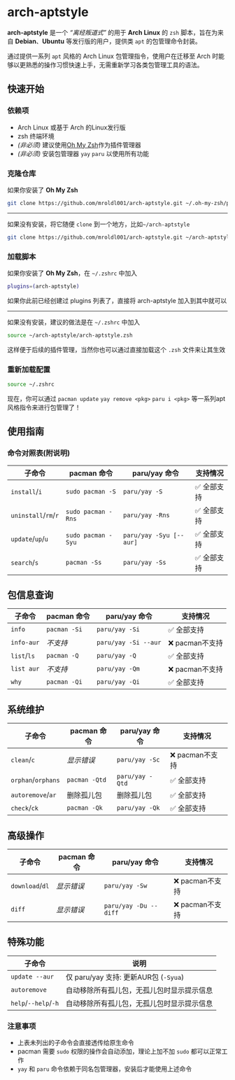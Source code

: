 # arch-aptstyle #

**arch-aptstyle** 是一个 *“离经叛道式”* 的用于 **Arch Linux** 的 `zsh` 脚本，旨在为来自 **Debian**、**Ubuntu** 等发行版的用户，提供类 `apt` 的包管理命令封装。

通过提供一系列 `apt` 风格的 Arch Linux 包管理指令，使用户在迁移至 Arch 时能够以更熟悉的操作习惯快速上手，无需重新学习各类包管理工具的语法。

## 快速开始 ##

### 依赖项 ###

- Arch Linux 或基于 Arch 的Linux发行版
- zsh 终端环境
- *(非必须)* 建议使用[Oh My Zsh](https://ohmyz.sh/)作为插件管理器
- *(非必须)* 安装包管理器 `yay` `paru` 以使用所有功能

### 克隆仓库 ###

如果你安装了 **Oh My Zsh**

```zsh
git clone https://github.com/mroldl001/arch-aptstyle.git ~/.oh-my-zsh/plugins
```

---

如果没有安装，将它随便 `clone` 到一个地方，比如`~/arch-aptstyle`

```zsh
git clone https://github.com/mroldl001/arch-aptstyle.git ~/arch-aptstyle
```

### 加载脚本 ###

如果你安装了 **Oh My Zsh**，在 `~/.zshrc` 中加入
```zsh
plugins=(arch-aptstyle)
```

如果你此前已经创建过 plugins 列表了，直接将 arch-aptstyle 加入到其中就可以

---

如果没有安装，建议的做法是在 `~/.zshrc` 中加入

```zsh
source ~/arch-aptstyle/arch-aptstyle.zsh
```

这样便于后续的插件管理，当然你也可以通过直接加载这个 `.zsh` 文件来让其生效

### 重新加载配置 ###

```zsh
source ~/.zshrc
```

现在，你可以通过 `pacman update` `yay remove <pkg>` `paru i <pkg>` 等一系列apt风格指令来进行包管理了！

## 使用指南 ##

### 命令对照表(附说明) ###

| 子命令               | pacman 命令                 | paru/yay 命令               | 支持情况           |
|----------------------|----------------------------|----------------------------|-------------------|
| `install`/`i`        | `sudo pacman -S`           | `paru/yay -S`              | ✅ 全部支持       |
| `uninstall`/`rm`/`r` | `sudo pacman -Rns`         | `paru/yay -Rns`            | ✅ 全部支持       |
| `update`/`up`/`u`    | `sudo pacman -Syu`         | `paru/yay -Syu [--aur]`    | ✅ 全部支持       |
| `search`/`s`         | `pacman -Ss`               | `paru/yay -Ss`             | ✅ 全部支持       |

## 包信息查询

| 子命令               | pacman 命令                 | paru/yay 命令               | 支持情况           |
|----------------------|----------------------------|----------------------------|-------------------|
| `info`               | `pacman -Si`               | `paru/yay -Si`             | ✅ 全部支持       |
| `info-aur`           | _不支持_                   | `paru/yay -Si --aur`       | ❌ pacman不支持   |
| `list`/`ls`          | `pacman -Q`                | `paru/yay -Q`              | ✅ 全部支持       |
| `list aur`           | _不支持_                   | `paru/yay -Qm`             | ❌ pacman不支持   |
| `why`                | `pacman -Qi`               | `paru/yay -Qi`             | ✅ 全部支持       |

## 系统维护

| 子命令               | pacman 命令                 | paru/yay 命令               | 支持情况           |
|----------------------|----------------------------|----------------------------|-------------------|
| `clean`/`c`          | _显示错误_                 | `paru/yay -Sc`             | ❌ pacman不支持   |
| `orphan`/`orphans`   | `pacman -Qtd`              | `paru/yay -Qtd`            | ✅ 全部支持       |
| `autoremove`/`ar`    | 删除孤儿包                 | 删除孤儿包                 | ✅ 全部支持       |
| `check`/`ck`         | `pacman -Qk`               | `paru/yay -Qk`             | ✅ 全部支持       |

## 高级操作

| 子命令               | pacman 命令                 | paru/yay 命令               | 支持情况           |
|----------------------|----------------------------|----------------------------|-------------------|
| `download`/`dl`      | _显示错误_                 | `paru/yay -Sw`             | ❌ pacman不支持   |
| `diff`               | _显示错误_                 | `paru/yay -Du --diff`      | ❌ pacman不支持   |

## 特殊功能

| 子命令               | 说明                                                                 |
|----------------------|--------------------------------------------------------------------|
| `update --aur`       | 仅 paru/yay 支持: 更新AUR包 (`-Syua`)                              |
| `autoremove`         | 自动移除所有孤儿包，无孤儿包时显示提示信息 
| `help`/`--help`/`-h`         | 自动移除所有孤儿包，无孤儿包时显示提示信息                           |

### 注意事项 ###
- 上表未列出的子命令会直接透传给原生命令
- pacman 需要 `sudo` 权限的操作会自动添加，理论上加不加 `sudo` 都可以正常工作
- `yay` 和 `paru` 命令依赖于同名包管理器，安装后才能使用上述命令